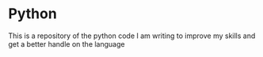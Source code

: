# Python
This is a repository of the python code I am writing to improve my skills and get a better handle on the language